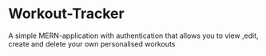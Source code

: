 # Workout-Tracker
A simple MERN-application with authentication that allows you to view ,edit, create and delete your own personalised workouts
